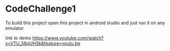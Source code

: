# CodeChallenge1

To build this project open this project in android studio and just run it on any emulator


link to demo
https://www.youtube.com/watch?v=VTU_58qUHSk&feature=youtu.be
